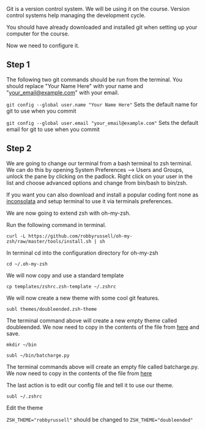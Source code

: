 Git is a version control system. We will be using it on the course. Version control systems help managing the development cycle.

You should have already downloaded and installed git when setting up your computer for the course.

Now we need to configure it.

## Step 1

The following two git commands should be run from the terminal. You should replace "Your Name Here" with your name and "your_email@example.com" with your email. 

`git config --global user.name "Your Name Here"`
Sets the default name for git to use when you commit

`git config --global user.email "your_email@example.com"`
Sets the default email for git to use when you commit

## Step 2

We are going to change our terminal from a bash terminal to zsh terminal. We can do this by opening System Preferences --> Users and Groups, unlock the pane by clicking on the padlock. Right click on your user in the list and choose advanced options and change from bin/bash to bin/zsh.

If you want you can also download and install a popular coding font none as [inconsolata](http://www.levien.com/type/myfonts/inconsolata.html) and setup terminal to use it via terminals preferences.

We are now going to extend zsh with oh-my-zsh.

Run the following command in terminal.

`curl -L https://github.com/robbyrussell/oh-my-zsh/raw/master/tools/install.sh | sh`

In terminal cd into the configuration directory for oh-my-zsh

`cd ~/.oh-my-zsh`

We will now copy and use a standard template

`cp templates/zshrc.zsh-template ~/.zshrc`

We will now create a new theme with some cool git features.

`subl themes/doubleended.zsh-theme`

The terminal command above will create a new empty theme called doubleended. We now need to copy in the contents of the file from [here](https://raw.githubusercontent.com/wgriffioen/dotfiles/master/doubleend.zsh-theme) and save.

`mkdir ~/bin`

`subl ~/bin/batcharge.py` 

The terminal commands above will create an empty file called batcharge.py. We now need to copy in the contents of the file from [here](https://raw.githubusercontent.com/tbranyen/dotfiles/master/.scripts/batcharge.py)

The last action is to edit our config file and tell it to use our theme.

`subl ~/.zshrc`

Edit the theme 

`ZSH_THEME="robbyrussell"` should be changed to `ZSH_THEME="doubleended"`